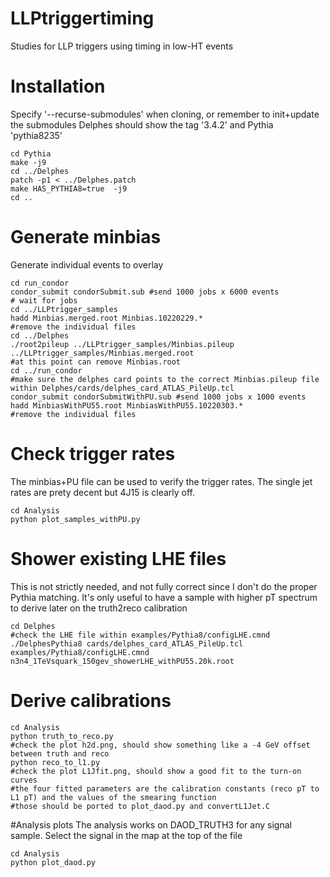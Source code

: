 # LLPtriggertiming

Studies for LLP triggers using timing in low-HT events

# Installation
Specify '--recurse-submodules' when cloning, or remember to init+update the submodules
Delphes should show the tag '3.4.2' and Pythia 'pythia8235'

```
cd Pythia
make -j9
cd ../Delphes
patch -p1 < ../Delphes.patch
make HAS_PYTHIA8=true  -j9
cd ..
```

# Generate minbias

Generate individual events to overlay
```
cd run_condor
condor_submit condorSubmit.sub #send 1000 jobs x 6000 events
# wait for jobs
cd ../LLPtrigger_samples
hadd Minbias.merged.root Minbias.10220229.*
#remove the individual files
cd ../Delphes
./root2pileup ../LLPtrigger_samples/Minbias.pileup ../LLPtrigger_samples/Minbias.merged.root
#at this point can remove Minbias.root
cd ../run_condor
#make sure the delphes card points to the correct Minbias.pileup file within Delphes/cards/delphes_card_ATLAS_PileUp.tcl
condor_submit condorSubmitWithPU.sub #send 1000 jobs x 1000 events
hadd MinbiasWithPU55.root MinbiasWithPU55.10220303.*
#remove the individual files
```

# Check trigger rates
The minbias+PU file can be used to verify the trigger rates. The single jet rates are prety decent but 4J15 is clearly off.
```
cd Analysis
python plot_samples_withPU.py
```

# Shower existing LHE files

This is not strictly needed, and not fully correct since I don't do the proper Pythia matching. It's only useful to have a sample with higher pT spectrum to derive later on the truth2reco calibration
```
cd Delphes
#check the LHE file within examples/Pythia8/configLHE.cmnd
./DelphesPythia8 cards/delphes_card_ATLAS_PileUp.tcl examples/Pythia8/configLHE.cmnd n3n4_1TeVsquark_150gev_showerLHE_withPU55.20k.root
```

# Derive calibrations
```
cd Analysis
python truth_to_reco.py
#check the plot h2d.png, should show something like a -4 GeV offset between truth and reco
python reco_to_l1.py
#check the plot L1Jfit.png, should show a good fit to the turn-on curves
#the four fitted parameters are the calibration constants (reco pT to L1 pT) and the values of the smearing function
#those should be ported to plot_daod.py and convertL1Jet.C
```

#Analysis plots
The analysis works on DAOD_TRUTH3 for any signal sample. Select the signal in the map at the top of the file
```
cd Analysis
python plot_daod.py
```
